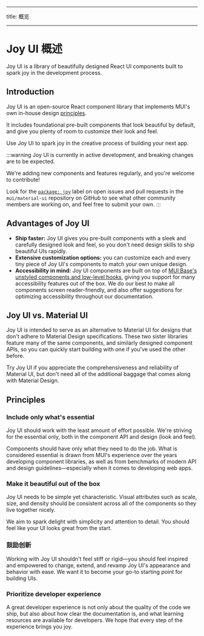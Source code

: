 - - -
title: 概览
- - -

# Joy UI 概述

<p class="description">Joy UI is a library of beautifully designed React UI components built to spark joy in the development process.</p>

## Introduction

Joy UI is an open-source React component library that implements MUI's own in-house design [principles](#principles).

It includes foundational pre-built components that look beautiful by default, and give you plenty of room to customize their look and feel.

Use Joy UI to spark joy in the creative process of building your next app.

:::warning Joy UI is currently in active development, and breaking changes are to be expected.

We're adding new components and features regularly, and you're welcome to contribute!

Look for the [`package: joy`](https://github.com/mui/material-ui/labels/package%3A%20joy) label on open issues and pull requests in the `mui/material-ui` repository on GitHub to see what other community members are working on, and feel free to submit your own. :::

## Advantages of Joy UI

- **Ship faster:** Joy UI gives you pre-built components with a sleek and carefully designed look and feel, so you don't need design skills to ship beautiful UIs rapidly.
- **Extensive customization options:** you can customize each and every tiny piece of Joy UI's components to match your own unique design.
- **Accessibility in mind:** Joy UI components are built on top of [MUI Base's unstyled components and low-level hooks](/base/getting-started/overview/), giving you support for many accessibility features out of the box. We do our best to make all components screen reader-friendly, and also offer suggestions for optimizing accessibility throughout our documentation.

## Joy UI vs. Material UI

Joy UI is intended to serve as an alternative to Material UI for designs that don't adhere to Material Design specifications. These two sister libraries feature many of the same components, and similarly designed component APIs, so you can quickly start building with one if you've used the other before.

Try Joy UI if you appreciate the comprehensiveness and reliability of Material UI, but don't need all of the additional baggage that comes along with Material Design.

## Principles

### Include only what's essential

Joy UI should work with the least amount of effort possible. We're striving for the essential only, both in the component API and design (look and feel).

Components should have only what they need to do the job. What is considered essential is drawn from MUI's experience over the years developing component libraries, as well as from benchmarks of modern API and design guidelines—especially when it comes to developing web apps.

### Make it beautiful out of the box

Joy UI needs to be simple yet characteristic. Visual attributes such as scale, size, and density should be consistent across all of the components so they live together nicely.

We aim to spark delight with simplicity and attention to detail. You should feel like your UI looks great from the start.

### 鼓励创新

Working with Joy UI shouldn't feel stiff or rigid—you should feel inspired and empowered to change, extend, and revamp Joy UI's appearance and behavior with ease. We want it to become your go-to starting point for building UIs.

### Prioritize developer experience

A great developer experience is not only about the quality of the code we ship, but also about how clear the documentation is, and what learning resources are available for developers. We hope that every step of the experience brings you joy.
